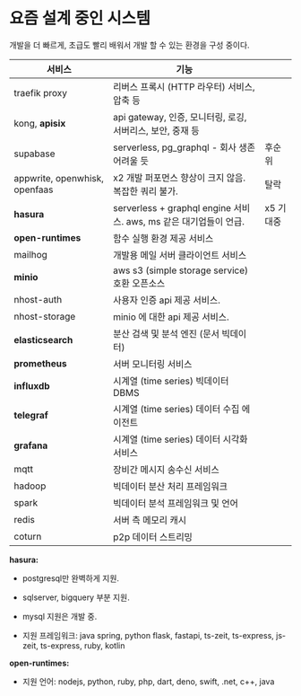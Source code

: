 # 요즘 설계 중인 시스템

개발을 더 빠르게, 초급도 빨리 배워서 개발 할 수 있는 환경을 구성 중이다.

| 서비스                        | 기능                                                         |           |
| ----------------------------- | ------------------------------------------------------------ | --------- |
| traefik proxy                 | 리버스 프록시 (HTTP 라우터) 서비스, 압축 등                  |           |
| kong, **apisix**              | api gateway, 인증, 모니터링, 로깅, 서버리스, 보안, 중재 등   |           |
| supabase                      | serverless, pg_graphql - 회사 생존 어려울 듯                 | 후순위    |
| appwrite, openwhisk, openfaas | x2 개발 퍼포먼스 향상이 크지 않음. 복잡한 쿼리 불가.         | 탈락      |
| **hasura**                    | serverless + graphql engine 서비스. aws, ms 같은 대기업들이 언급. | x5 기대중 |
| **open-runtimes**             | 함수 실행 환경 제공 서비스                                   |           |
| mailhog                       | 개발용 메일 서버 클라이언트 서비스                           |           |
| **minio**                     | aws s3 (simple storage service) 호환 오픈소스                |           |
| nhost-auth                    | 사용자 인증 api 제공 서비스.                                 |           |
| nhost-storage                 | minio 에 대한 api 제공 서비스.                               |           |
| **elasticsearch**             | 분산 검색 및 분석 엔진 (문서 빅데이터)                       |           |
| **prometheus**                | 서버 모니터링 서비스                                         |           |
| **influxdb**                  | 시계열 (time series) 빅데이터 DBMS                           |           |
| **telegraf**                  | 시계열 (time series) 데이터 수집 에이전트                    |           |
| **grafana**                   | 시계열 (time series) 데이터 시각화 서비스                    |           |
| mqtt                          | 장비간 메시지 송수신 서비스                                  |           |
| hadoop                        | 빅데이터 분산 처리 프레임워크                                |           |
| spark                         | 빅데이터 분석 프레임워크 및 언어                             |           |
| redis                         | 서버 측 메모리 캐시                                          |           |
| coturn                        | p2p 데이터 스트리밍                                          |           |

**hasura:**

- postgresql만 완벽하게 지원.
- sqlserver, bigquery 부분 지원.
- mysql 지원은 개발 중.

- 지원 프레임워크: java spring, python flask, fastapi, ts-zeit, ts-express, js-zeit, ts-express, ruby, kotlin

**open-runtimes:**

- 지원 언어: nodejs, python, ruby, php, dart, deno, swift, .net, c++, java